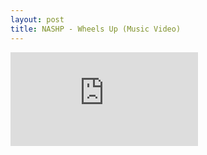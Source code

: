 ```yaml
---
layout: post
title: NASHP - Wheels Up (Music Video)
---
```


<div class="video">
  <iframe src="https://www.youtube.com/embed/3yYlzCbmN0o" frameborder="0" allow="accelerometer; autoplay; clipboard-write; encrypted-media; gyroscope; picture-in-picture" allowfullscreen></iframe>
</div>
